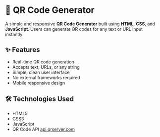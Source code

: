 # 🔳 QR Code Generator

A simple and responsive **QR Code Generator** built using **HTML**, **CSS**, and **JavaScript**. Users can generate QR codes for any text or URL input instantly.

## ✨ Features

- Real-time QR code generation
- Accepts text, URLs, or any string
- Simple, clean user interface
- No external frameworks required
- Mobile responsive design

## 🛠️ Technologies Used

- HTML5
- CSS3
- JavaScript
- QR Code API  [api.qrserver.com](https://goqr.me/api/)
